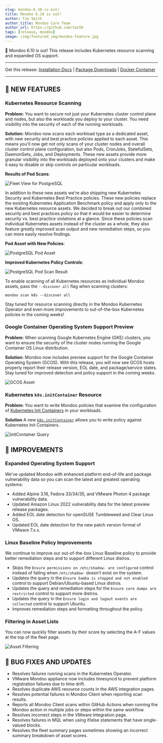 ```yaml
---
slug: mondoo-6.10-is-out/
title: Mondoo 6.10 is out!
author: Tim Smith
author_title: Mondoo Core Team
author_url: https://github.com/tas50
tags: [release, mondoo]
image: /img/featured_img/mondoo-feature.jpg
---
```


🥳 Mondoo 6.10 is out! This release includes Kubernetes resource scanning and expanded OS support.

---

Get this release: [Installation Docs](/cnspec/) | [Package Downloads](https://releases.mondoo.com/mondoo/) | [Docker Container](https://hub.docker.com/r/mondoo/client)

---

## 🎉 NEW FEATURES

### Kubernetes Resource Scanning

**Problem:** You want to secure not just your Kubernetes cluster control plane and nodes, but also the workloads you deploy to your cluster. You need visibility into the security of each of the running workloads.

**Solution:** Mondoo now scans each workload type as a dedicated asset, with new security and best practice policies applied to each asset. This means you'll now get not only scans of your cluster nodes and overall cluster control plane configuration, but also Pods, CronJobs, StatefulSets, DaemonSets, Jobs, and Deployments. These new assets provide more granular visibility into the workloads deployed onto your clusters and make it easy to disable or skip controls on particular workloads.

**Results of Pod Scans**:

![Fleet View for PostgreSQL](/img/releases/2022-08-09-mondoo-6.10-is-out/fleet.png)

In addition to these new assets we're also shipping new Kubernetes Security and Kubernetes Best Practice policies. These new policies replace the existing Kubernetes Application Benchmark policy and apply only to the new Kubernetes resource assets. We decided to break out our combined security and best practices policy so that it would be easier to determine security vs. best practice violations at a glance. Since these policies scan individual Kubernetes assets instead of the cluster as a whole, they also feature greatly improved scan output and new remediation steps, so you can more easily resolve findings.

**Pod Asset with New Policies**:

![PostgreSQL Pod Asset](/img/releases/2022-08-09-mondoo-6.10-is-out/pod.png)

**Improved Kubernetes Policy Controls**:

![PostgreSQL Pod Scan Result](/img/releases/2022-08-09-mondoo-6.10-is-out/scan_results.png)

To enable scanning of all Kubernetes resources as individual Mondoo assets, pass the `--discover all` flag when scanning clusters:

`mondoo scan k8s --discover all`

Stay tuned for resource scanning directly in the Mondoo Kubernetes Operator and even more improvements to out-of-the-box Kubernetes policies in the coming weeks!

### Google Container Operating System Support Preview

**Problem:** When scanning Google Kubernetes Engine (GKE) clusters, you want to ensure the security of the cluster nodes running the Google Container OS Linux distribution.

**Solution:** Mondoo now includes preview support for the Google Container Operating System (GCOS). With this release, you will now see GCOS hosts properly report their release version, EOL date, and package/service states. Stay tuned for improved detection and policy support in the coming weeks.

![GCOS Asset](/img/releases/2022-08-09-mondoo-6.10-is-out/gcos.png)

### Kubernetes `k8s.initContainer` Resource

**Problem:** You want to write Mondoo policies that examine the configuration of [Kubernetes Init Containers](https://kubernetes.io/docs/concepts/workloads/pods/init-containers/) in your workloads.

**Solution** A new [`k8s.initContainer`](/mql/resources/k8s-pack/k8s.initContainer/) allows you to write policy against Kubernetes Init Containers.

![InitContainer Query](/img/releases/2022-08-09-mondoo-6.10-is-out/initcontainer.png)

## 🧹 IMPROVEMENTS

### Expanded Operating System Support

We've updated Mondoo with enhanced platform end-of-life and package vulnerability data so you can scan the latest and greatest operating systems:

- Added Alpine 3.16, Fedora 33/34/35, and VMware Photon 4 package vulnerability data.
- Updated Amazon Linux 2022 vulnerability data for the latest preview release packages.
- Added EOL date detection for openSUSE Tumbleweed and Clear Linux OS.
- Updated EOL date detection for the new patch version format of VMware 7.x.x.

### Linux Baseline Policy Improvements

We continue to improve our out-of-the-box Linux Baseline policy to provide better remediation steps and to support different Linux distros.

- Skips the `Ensure permissions on /etc/shadow- are configured` control instead of failing when `/etc/shadow-` doesn't exist on the system.
- Updates the query in the `Ensure Samba is stopped and not enabled` control to support Debian/Ubuntu-based Linux distros.
- Updates the query and remediation steps for the `Ensure core dumps are restricted` control to support more distros.
- Updates the query in the `Ensure login and logout events are collected` control to support Ubuntu.
- Improves remediation steps and formatting throughout the policy.

### Filtering in Asset Lists

You can now quickly filter assets by their score by selecting the A-F values at the top of the fleet page.

![Asset Filtering](/img/releases/2022-08-09-mondoo-6.10-is-out/filtering.png)

## 🐛 BUG FIXES AND UPDATES

- Resolves failures running scans in the Kubernetes Operator.
- VMware Mondoo appliance now includes timesyncd to prevent platform registration failures due to time drift.
- Resolves duplicate AWS resource counts in the AWS integration pages.
- Resolves potential failures in Mondoo Client when reporting scan results.
- Reports all Mondoo Client scans within GitHub Actions when running the Mondoo action in multiple jobs or steps within the same workflow.
- Resolves incorrect steps in the VMware Integration page.
- Resolves failures in MQL when using if/else statements that have single-valued blocks.
- Resolves the fleet summary pages sometimes showing an incorrect summary breakdown of asset scores.
